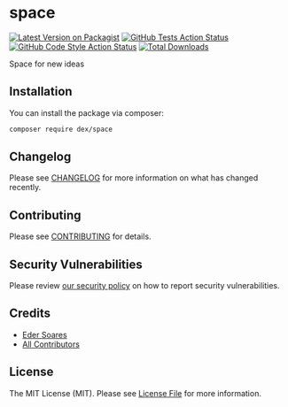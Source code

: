 # space

[![Latest Version on Packagist](https://img.shields.io/packagist/v/dex/space.svg?style=flat-square)](https://packagist.org/packages/dex/space)
[![GitHub Tests Action Status](https://img.shields.io/github/actions/workflow/status/dex/space/run-tests.yml?branch=main&label=tests&style=flat-square)](https://github.com/dex/space/actions?query=workflow%3Arun-tests+branch%3Amain)
[![GitHub Code Style Action Status](https://img.shields.io/github/actions/workflow/status/dex/space/fix-php-code-style-issues.yml?branch=main&label=code%20style&style=flat-square)](https://github.com/dex/space/actions?query=workflow%3A"Fix+PHP+code+style+issues"+branch%3Amain)
[![Total Downloads](https://img.shields.io/packagist/dt/dex/space.svg?style=flat-square)](https://packagist.org/packages/dex/space)

Space for new ideas

## Installation

You can install the package via composer:

```bash
composer require dex/space
```

## Changelog

Please see [CHANGELOG](CHANGELOG.md) for more information on what has changed recently.

## Contributing

Please see [CONTRIBUTING](CONTRIBUTING.md) for details.

## Security Vulnerabilities

Please review [our security policy](../../security/policy) on how to report security vulnerabilities.

## Credits

- [Eder Soares](https://github.com/edersoares)
- [All Contributors](../../contributors)

## License

The MIT License (MIT). Please see [License File](LICENSE.md) for more information.
